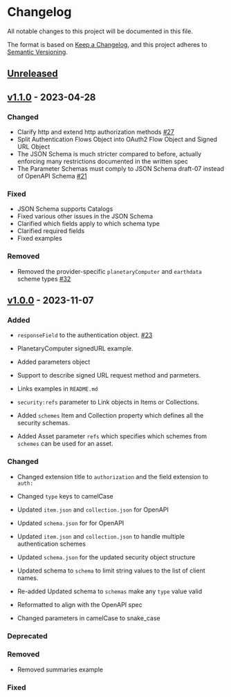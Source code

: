 # Changelog
All notable changes to this project will be documented in this file.

The format is based on [Keep a Changelog](https://keepachangelog.com/en/1.0.0/),
and this project adheres to [Semantic Versioning](https://semver.org/spec/v2.0.0.html).

## [Unreleased]

## [v1.1.0] - 2023-04-28

### Changed

- Clarify http and extend http authorization methods [#27](https://github.com/stac-extensions/authentication/pull/27)
- Split Authentication Flows Object into OAuth2 Flow Object and Signed URL Object
- The JSON Schema is much stricter compared to before, actually enforcing many restrictions documented in the written spec
- The Parameter Schemas must comply to JSON Schema draft-07 instead of OpenAPI Schema [#21](https://github.com/stac-extensions/authentication/issues/21)

### Fixed

- JSON Schema supports Catalogs
- Fixed various other issues in the JSON Schema
- Clarified which fields apply to which schema type
- Clarified required fields
- Fixed examples

### Removed

- Removed the provider-specific `planetaryComputer` and `earthdata` scheme types [#32](https://github.com/stac-extensions/authentication/pull/32)

## [v1.0.0] - 2023-11-07

### Added

- `responseField` to the authentication object. [#23](https://github.com/AtomicMaps/authentication/pull/23)
- PlanetaryComputer signedURL example.

- Added parameters object
- Support to describe signed URL request method and parmeters.

- Links examples in `README.md`

- `security:refs` parameter to Link objects in Items or Collections.

- Added `schemes` Item and Collection property which defines all the security schemas. 
- Added Asset parameter `refs` which specifies which schemes from `schemes` can be used for an asset.

### Changed

- Changed extension title to `authorization` and the field extension to `auth:`

- Changed `type` keys to camelCase

- Updated `item.json` and `collection.json` for OpenAPI
- Updated `schema.json` for for OpenAPI
- Updated `item.json` and `collection.json` to handle multiple authentication schemes
- Updated `schema.json` for the updated security object structure

- Updated schema to `schema` to limit string values to the list of client names.
- Re-added Updated schema to `schemas` make any `type` value valid

- Reformatted to align with the OpenAPI spec
- Changed parameters in camelCase to snake_case

### Deprecated

### Removed

- Removed summaries example

### Fixed

[Unreleased]: <https://github.com/stac-extensions/authentication/compare/v1.1.0...HEAD>
[v1.1.0]: <https://github.com/stac-extensions/authentication/compare/v1.0.0...v1.1.0>
[v1.0.0]: <https://github.com/stac-extensions/authentication/tree/v1.0.0>
